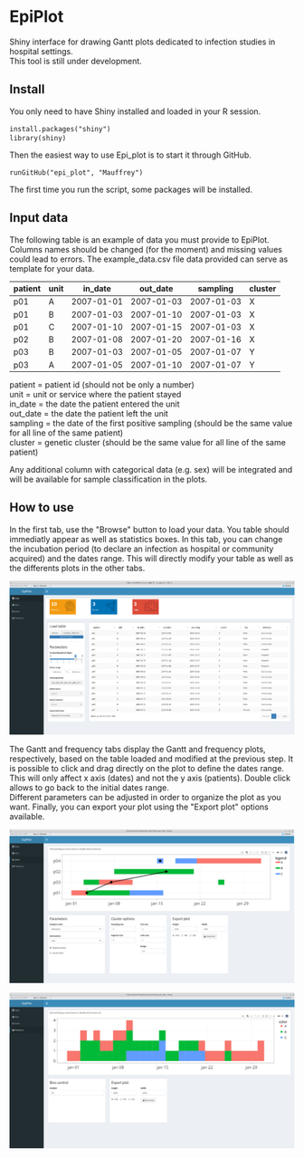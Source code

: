 # EpiPlot

Shiny interface for drawing Gantt plots dedicated to infection studies in hospital settings.  
This tool is still under development.

## Install
You only need to have Shiny installed and loaded in your R session.  
```
install.packages("shiny")
library(shiny)
```
Then the easiest way to use Epi_plot is to start it through GitHub.  
```
runGitHub("epi_plot", "Mauffrey")
```
The first time you run the script, some packages will be installed.

## Input data

The following table is an example of data you must provide to EpiPlot. Columns names should be changed (for the moment) and missing values could lead to errors. The example_data.csv file data provided can serve as template for your data.

| patient | unit | in_date    | out_date   | sampling   | cluster |
|---------|------|------------|------------|------------|---------|
| p01      | A    | 2007-01-01 | 2007-01-03 | 2007-01-03 | X       |
| p01      | B    | 2007-01-03 | 2007-01-10 | 2007-01-03 | X       |
| p01      | C    | 2007-01-10 | 2007-01-15 | 2007-01-03 | X       |
| p02      | B    | 2007-01-08 | 2007-01-20 | 2007-01-16 | X       |
| p03      | B    | 2007-01-03 | 2007-01-05 | 2007-01-07 | Y       |
| p03      | A    | 2007-01-05 | 2007-01-10 | 2007-01-07 | Y       |

patient = patient id (should not be only a number)  
unit = unit or service where the patient stayed  
in_date = the date the patient entered the unit  
out_date = the date the patient left the unit  
sampling = the date of the first positive sampling (should be the same value for all line of the same patient)  
cluster = genetic cluster (should be the same value for all line of the same patient)  

Any additional column with categorical data (e.g. sex) will be integrated and will be available for sample classification in the plots. 

## How to use

In the first tab, use the "Browse" button to load your data. You table should immediatly appear as well as statistics boxes. In this tab, you can change the incubation period (to declare an infection as hospital or community acquired) and the dates range. This will directly modify your table as well as the differents plots in the other tabs.

![screenshot](images/table_tab_screenshot.png)

The Gantt and frequency tabs display the Gantt and frequency plots, respectively, based on the table loaded and modified at the previous step. It is possible to click and drag directly on the plot to define the dates range. This will only affect x axis (dates) and not the y axis (patients). Double click allows to go back to the initial dates range.  
Different parameters can be adjusted in order to organize the plot as you want. Finally, you can export your plot using the "Export plot" options available.  

![screenshot](images/gantt_tab_screenshot.png)

![screenshot](images/frequency_tab_screenshot.png)
